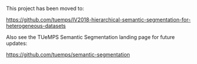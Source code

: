This project has been moved to:

https://github.com/tuemps/IV2018-hierarchical-semantic-segmentation-for-heterogeneous-datasets

Also see the TUeMPS Semantic Segmentation landing page for future updates:

https://github.com/tuemps/semantic-segmentation
